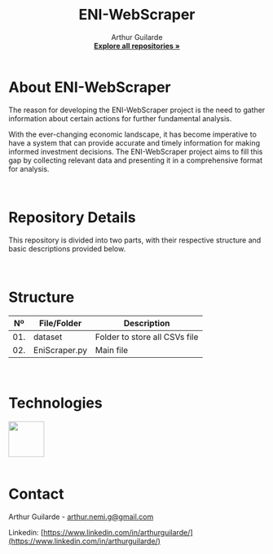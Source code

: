 <!-- PROJECT LOGO -->
<br />

<p align="center">
 </a>
 <h1 align="center">ENI-WebScraper</h1>
 <p align="center">
  Arthur Guilarde
  <br />
  <a href=https://github.com/ArthurGuilarde?tab=repositories><strong>Explore all repositories »</strong></a>
  <br />
  <br />
 </p>

</p>

<!-- ABOUT THE PROJECT -->

# About ENI-WebScraper 
The reason for developing the ENI-WebScraper project is the need to gather information about certain actions for further fundamental analysis. 

With the ever-changing economic landscape, it has become imperative to have a system that can provide accurate and timely information for making informed investment decisions. The ENI-WebScraper project aims to fill this gap by collecting relevant data and presenting it in a comprehensive format for analysis. 
<!-- ABOUT THE PROJECT -->



<!-- REPOSITORY DETAILS -->
<br>

# Repository Details
This repository is divided into two parts, with their respective structure and basic descriptions provided below.

<!-- REPOSITORY DETAILS -->



<!-- STRUCTURE -->
<br>

# Structure 
| Nº | File/Folder        |Description                   |
|:--:|--------------------|------------------------------|
|01. | dataset            | Folder to store all CSVs file|
|02. | EniScraper.py      | Main file                    |


<!-- STRUCTURE -->



<!-- TECHNOLOGIES -->
<br>

# Technologies
<a style="display: flex; align-items: left; align-content: start; flex-wrap: wrap;"  href="https://skillicons.dev">
  <img style="width: 70px"src="https://skillicons.dev/icons?i=py"/>
</a>
<!-- TECHNOLOGIES -->


<!-- CONTACT -->
<br>

# Contact
Arthur Guilarde - arthur.nemi.g@gmail.com

Linkedin: [https://www.linkedin.com/in/arthurguilarde/](https://www.linkedin.com/in/arthurguilarde/)
<!-- CONTACT -->
